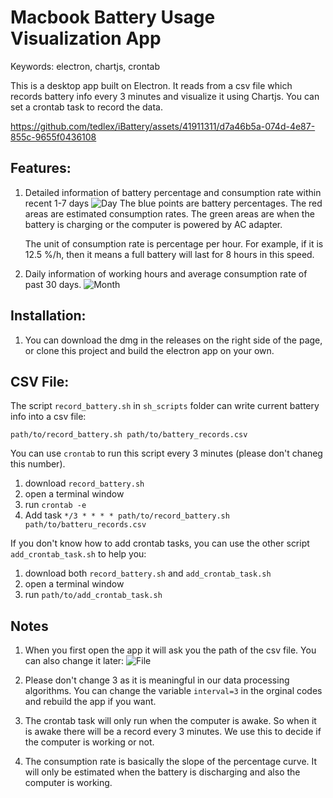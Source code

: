 # Macbook Battery Usage Visualization App

Keywords: electron, chartjs, crontab

This is a desktop app built on Electron. It reads from a csv file which records battery info every 3 minutes and visualize it using Chartjs. You can set a crontab task to record the data.


https://github.com/tedlex/iBattery/assets/41911311/d7a46b5a-074d-4e87-855c-9655f0436108



## Features:

1. Detailed information of battery percentage and consumption rate within recent 1-7 days
   ![Day](https://user-images.githubusercontent.com/41911311/265232252-d787cb71-abf5-4f58-a73f-ac335aa2b829.png)
   The blue points are battery percentages. The red areas are estimated consumption rates. The green areas are when the battery is charging or the computer is powered by AC adapter.

   The unit of consumption rate is percentage per hour. For example, if it is 12.5 %/h, then it means a full battery will last for 8 hours in this speed.

2. Daily information of working hours and average consumption rate of past 30 days.
   ![Month](https://user-images.githubusercontent.com/41911311/265232296-1a651fb2-911c-424d-9425-55612240c78e.png)

## Installation:

1. You can download the dmg in the releases on the right side of the page, or clone this project and build the electron app on your own.

## CSV File:

The script `record_battery.sh` in `sh_scripts` folder can write current battery info into a csv file:

```
path/to/record_battery.sh path/to/battery_records.csv
```

You can use `crontab` to run this script every 3 minutes (please don't chaneg this number).

1. download `record_battery.sh`
2. open a terminal window
3. run `crontab -e`
4. Add task `*/3 * * * * path/to/record_battery.sh path/to/batteru_records.csv`

If you don't know how to add crontab tasks, you can use the other script `add_crontab_task.sh` to help you:

1. download both `record_battery.sh` and `add_crontab_task.sh`
2. open a terminal window
3. run `path/to/add_crontab_task.sh`

## Notes

1. When you first open the app it will ask you the path of the csv file. You can also change it later:
   ![File](https://user-images.githubusercontent.com/41911311/265232971-e78200c1-02b4-47d3-a21a-3e9615498bde.png)

2. Please don't change 3 as it is meaningful in our data processing algorithms. You can change the variable `interval=3` in the orginal codes and rebuild the app if you want.

3. The crontab task will only run when the computer is awake. So when it is awake there will be a record every 3 minutes. We use this to decide if the computer is working or not.

4. The consumption rate is basically the slope of the percentage curve. It will only be estimated when the battery is discharging and also the computer is working.
